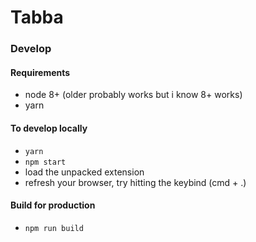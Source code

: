 # Tabba

### Develop

#### Requirements

* node 8+ (older probably works but i know 8+ works)
* yarn


#### To develop locally

* `yarn`
* `npm start`
* load the unpacked extension
* refresh your browser, try hitting the keybind (cmd + .)

#### Build for production

* `npm run build`

